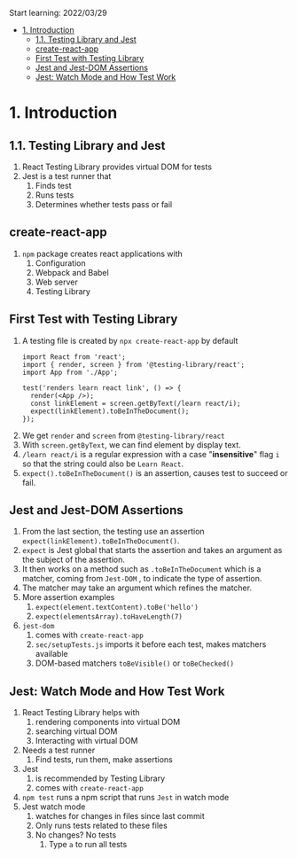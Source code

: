Start learning: 2022/03/29

- [1. Introduction](#1-introduction)
  - [1.1. Testing Library and Jest](#11-testing-library-and-jest)
  - [create-react-app](#create-react-app)
  - [First Test with Testing Library](#first-test-with-testing-library)
  - [Jest and Jest-DOM Assertions](#jest-and-jest-dom-assertions)
  - [Jest: Watch Mode and How Test Work](#jest-watch-mode-and-how-test-work)

# 1. Introduction
## 1.1. Testing Library and Jest
1. React Testing Library provides virtual DOM for tests
2. Jest is a test runner that
   1. Finds test
   2. Runs tests
   3. Determines whether tests pass or fail

## create-react-app
1. `npm` package creates react applications with
   1. Configuration
   2. Webpack and Babel
   3. Web server
   4. Testing Library

## First Test with Testing Library
1. A testing file is created by `npx create-react-app` by default
    ```tsx
    import React from 'react';
    import { render, screen } from '@testing-library/react';
    import App from './App';

    test('renders learn react link', () => {
      render(<App />);
      const linkElement = screen.getByText(/learn react/i);
      expect(linkElement).toBeInTheDocument();
    });
    ```
2. We get `render` and `screen` from `@testing-library/react`
3. With `screen.getByText`, we can find element by display text.
4. `/learn react/i` is a regular expression with a case "**insensitive**" flag `i` so that the string could also be `Learn React`.
5. `expect().toBeInTheDocument()` is an assertion, causes test to succeed or fail.

## Jest and Jest-DOM Assertions
1. From the last section, the testing use an assertion `expect(linkElement).toBeInTheDocument()`.
2. `expect` is Jest global that starts the assertion and takes an argument as the subject of the assertion.
3. It then works on a method such as `.toBeInTheDocument` which is a matcher, coming from `Jest-DOM` , to indicate the type of assertion.
4. The matcher may take an argument which refines the matcher.
5. More assertion examples
   1. `expect(element.textContent).toBe('hello')`
   2. `expect(elementsArray).toHaveLength(7)`
6. `jest-dom`
   1. comes with `create-react-app`
   2. `sec/setupTests.js` imports it before each test, makes matchers available
   3. DOM-based matchers `toBeVisible()` or `toBeChecked()`

## Jest: Watch Mode and How Test Work
1. React Testing Library helps with 
   1. rendering components into virtual DOM
   2. searching virtual DOM
   3. Interacting with virtual DOM
2. Needs a test runner
   1. Find tests, run them, make assertions
3. Jest 
   1. is recommended by Testing Library
   2. comes with `create-react-app`
4. `npm test` runs a npm script that runs `Jest` in watch mode
5. Jest watch mode
   1. watches for changes in files since last commit
   2. Only runs tests related to these files
   3. No changes? No tests 
      1. Type `a` to run all tests
